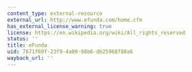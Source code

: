 ```yaml
---
content_type: external-resource
external_url: http://www.efunda.com/home.cfm
has_external_license_warning: true
license: https://en.wikipedia.org/wiki/All_rights_reserved
status: ''
title: eFunda
uid: 7671f60f-23f9-4a00-98b6-db25968f88a6
wayback_url: ''
---
```

